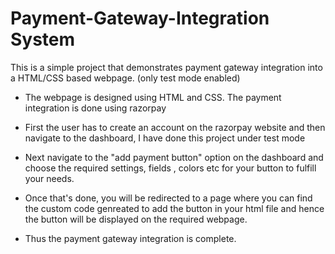 # Payment-Gateway-Integration System
This is a simple project that demonstrates payment gateway integration into a HTML/CSS based webpage. (only test mode enabled)

- The webpage is designed using HTML and CSS. The payment integration is done using razorpay

- First the user has to create an account on the razorpay website and then navigate to the dashboard, I have done this project under test mode

- Next navigate to the "add payment button" option on the dashboard and choose the required settings, fields , colors etc for your button to fulfill your needs.

- Once that's done, you will be redirected to a page where you can find the custom code genreated to add the button in your html file and hence the button will be displayed on the required webpage.

- Thus the payment gateway integration is complete.
